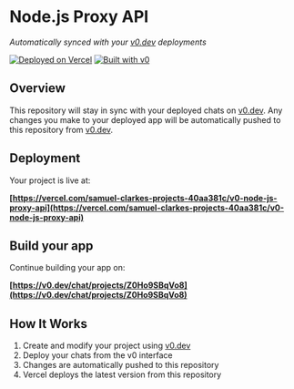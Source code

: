# Node.js Proxy API

*Automatically synced with your [v0.dev](https://v0.dev) deployments*

[![Deployed on Vercel](https://img.shields.io/badge/Deployed%20on-Vercel-black?style=for-the-badge&logo=vercel)](https://vercel.com/samuel-clarkes-projects-40aa381c/v0-node-js-proxy-api)
[![Built with v0](https://img.shields.io/badge/Built%20with-v0.dev-black?style=for-the-badge)](https://v0.dev/chat/projects/Z0Ho9SBqVo8)

## Overview

This repository will stay in sync with your deployed chats on [v0.dev](https://v0.dev).
Any changes you make to your deployed app will be automatically pushed to this repository from [v0.dev](https://v0.dev).

## Deployment

Your project is live at:

**[https://vercel.com/samuel-clarkes-projects-40aa381c/v0-node-js-proxy-api](https://vercel.com/samuel-clarkes-projects-40aa381c/v0-node-js-proxy-api)**

## Build your app

Continue building your app on:

**[https://v0.dev/chat/projects/Z0Ho9SBqVo8](https://v0.dev/chat/projects/Z0Ho9SBqVo8)**

## How It Works

1. Create and modify your project using [v0.dev](https://v0.dev)
2. Deploy your chats from the v0 interface
3. Changes are automatically pushed to this repository
4. Vercel deploys the latest version from this repository